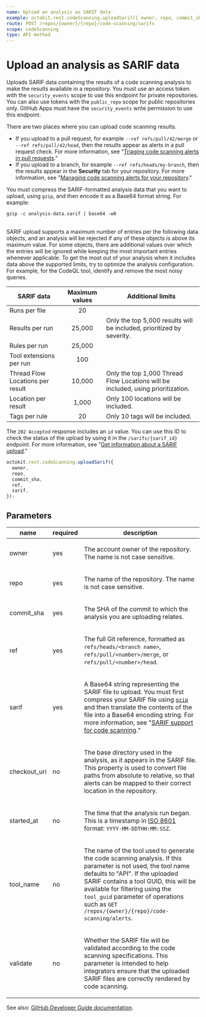 ```yaml
---
name: Upload an analysis as SARIF data
example: octokit.rest.codeScanning.uploadSarif({ owner, repo, commit_sha, ref, sarif })
route: POST /repos/{owner}/{repo}/code-scanning/sarifs
scope: codeScanning
type: API method
---
```


# Upload an analysis as SARIF data

Uploads SARIF data containing the results of a code scanning analysis to make the results available in a repository. You must use an access token with the `security_events` scope to use this endpoint for private repositories. You can also use tokens with the `public_repo` scope for public repositories only. GitHub Apps must have the `security_events` write permission to use this endpoint.

There are two places where you can upload code scanning results.

- If you upload to a pull request, for example `--ref refs/pull/42/merge` or `--ref refs/pull/42/head`, then the results appear as alerts in a pull request check. For more information, see "[Triaging code scanning alerts in pull requests](/code-security/secure-coding/triaging-code-scanning-alerts-in-pull-requests)."
- If you upload to a branch, for example `--ref refs/heads/my-branch`, then the results appear in the **Security** tab for your repository. For more information, see "[Managing code scanning alerts for your repository](/code-security/secure-coding/managing-code-scanning-alerts-for-your-repository#viewing-the-alerts-for-a-repository)."

You must compress the SARIF-formatted analysis data that you want to upload, using `gzip`, and then encode it as a Base64 format string. For example:

```
gzip -c analysis-data.sarif | base64 -w0
```

<br>
SARIF upload supports a maximum number of entries per the following data objects, and an analysis will be rejected if any of these objects is above its maximum value. For some objects, there are additional values over which the entries will be ignored while keeping the most important entries whenever applicable.
To get the most out of your analysis when it includes data above the supported limits, try to optimize the analysis configuration. For example, for the CodeQL tool, identify and remove the most noisy queries.

| **SARIF data**                   | **Maximum values** | **Additional limits**                                                            |
| -------------------------------- | :----------------: | -------------------------------------------------------------------------------- |
| Runs per file                    |         20         |                                                                                  |
| Results per run                  |       25,000       | Only the top 5,000 results will be included, prioritized by severity.            |
| Rules per run                    |       25,000       |                                                                                  |
| Tool extensions per run          |        100         |                                                                                  |
| Thread Flow Locations per result |       10,000       | Only the top 1,000 Thread Flow Locations will be included, using prioritization. |
| Location per result              |       1,000        | Only 100 locations will be included.                                             |
| Tags per rule                    |         20         | Only 10 tags will be included.                                                   |

The `202 Accepted` response includes an `id` value.
You can use this ID to check the status of the upload by using it in the `/sarifs/{sarif_id}` endpoint.
For more information, see "[Get information about a SARIF upload](/rest/reference/code-scanning#get-information-about-a-sarif-upload)."

```js
octokit.rest.codeScanning.uploadSarif({
  owner,
  repo,
  commit_sha,
  ref,
  sarif,
});
```

## Parameters

<table>
  <thead>
    <tr>
      <th>name</th>
      <th>required</th>
      <th>description</th>
    </tr>
  </thead>
  <tbody>
    <tr><td>owner</td><td>yes</td><td>

The account owner of the repository. The name is not case sensitive.

</td></tr>
<tr><td>repo</td><td>yes</td><td>

The name of the repository. The name is not case sensitive.

</td></tr>
<tr><td>commit_sha</td><td>yes</td><td>

The SHA of the commit to which the analysis you are uploading relates.

</td></tr>
<tr><td>ref</td><td>yes</td><td>

The full Git reference, formatted as `refs/heads/<branch name>`,
`refs/pull/<number>/merge`, or `refs/pull/<number>/head`.

</td></tr>
<tr><td>sarif</td><td>yes</td><td>

A Base64 string representing the SARIF file to upload. You must first compress your SARIF file using [`gzip`](http://www.gnu.org/software/gzip/manual/gzip.html) and then translate the contents of the file into a Base64 encoding string. For more information, see "[SARIF support for code scanning](https://docs.github.com/code-security/secure-coding/sarif-support-for-code-scanning)."

</td></tr>
<tr><td>checkout_uri</td><td>no</td><td>

The base directory used in the analysis, as it appears in the SARIF file.
This property is used to convert file paths from absolute to relative, so that alerts can be mapped to their correct location in the repository.

</td></tr>
<tr><td>started_at</td><td>no</td><td>

The time that the analysis run began. This is a timestamp in [ISO 8601](https://en.wikipedia.org/wiki/ISO_8601) format: `YYYY-MM-DDTHH:MM:SSZ`.

</td></tr>
<tr><td>tool_name</td><td>no</td><td>

The name of the tool used to generate the code scanning analysis. If this parameter is not used, the tool name defaults to "API". If the uploaded SARIF contains a tool GUID, this will be available for filtering using the `tool_guid` parameter of operations such as `GET /repos/{owner}/{repo}/code-scanning/alerts`.

</td></tr>
<tr><td>validate</td><td>no</td><td>

Whether the SARIF file will be validated according to the code scanning specifications.
This parameter is intended to help integrators ensure that the uploaded SARIF files are correctly rendered by code scanning.

</td></tr>
  </tbody>
</table>

See also: [GitHub Developer Guide documentation](https://docs.github.com/rest/reference/code-scanning#upload-an-analysis-as-sarif-data).
